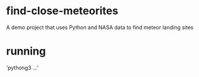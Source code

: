 # find-close-meteorites
A demo project that uses Python and NASA data to find meteor landing sites

# running
'pythong3 ...'
